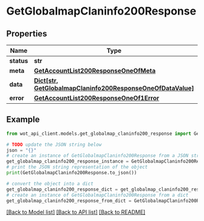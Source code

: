 # GetGlobalmapClaninfo200Response


## Properties

Name | Type | Description | Notes
------------ | ------------- | ------------- | -------------
**status** | **str** |  | 
**meta** | [**GetAccountList200ResponseOneOfMeta**](GetAccountList200ResponseOneOfMeta.md) |  | 
**data** | [**Dict[str, GetGlobalmapClaninfo200ResponseOneOfDataValue]**](GetGlobalmapClaninfo200ResponseOneOfDataValue.md) |  | 
**error** | [**GetAccountList200ResponseOneOf1Error**](GetAccountList200ResponseOneOf1Error.md) |  | 

## Example

```python
from wot_api_client.models.get_globalmap_claninfo200_response import GetGlobalmapClaninfo200Response

# TODO update the JSON string below
json = "{}"
# create an instance of GetGlobalmapClaninfo200Response from a JSON string
get_globalmap_claninfo200_response_instance = GetGlobalmapClaninfo200Response.from_json(json)
# print the JSON string representation of the object
print(GetGlobalmapClaninfo200Response.to_json())

# convert the object into a dict
get_globalmap_claninfo200_response_dict = get_globalmap_claninfo200_response_instance.to_dict()
# create an instance of GetGlobalmapClaninfo200Response from a dict
get_globalmap_claninfo200_response_from_dict = GetGlobalmapClaninfo200Response.from_dict(get_globalmap_claninfo200_response_dict)
```
[[Back to Model list]](../README.md#documentation-for-models) [[Back to API list]](../README.md#documentation-for-api-endpoints) [[Back to README]](../README.md)


